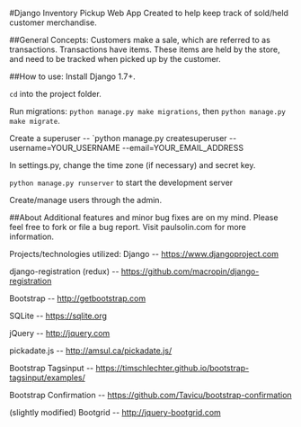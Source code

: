 #Django Inventory Pickup Web App
Created to help keep track of sold/held customer merchandise.


##General Concepts:
Customers make a sale, which are referred to as transactions.  Transactions have items.  These items are held by the store, and need to be tracked when picked up by the customer.


##How to use:
Install Django 1.7+.

`cd` into the project folder.

Run migrations: `python manage.py make migrations`, then `python manage.py make migrate`.

Create a superuser -- `python manage.py createsuperuser --username=YOUR_USERNAME --email=YOUR_EMAIL_ADDRESS

In settings.py, change the time zone (if necessary) and secret key.

`python manage.py runserver` to start the development server

Create/manage users through the admin.


##About
Additional features and minor bug fixes are on my mind.  Please feel free to fork or file a bug report.  Visit paulsolin.com for more information.


Projects/technologies utilized:
Django -- https://www.djangoproject.com

django-registration (redux) -- https://github.com/macropin/django-registration

Bootstrap -- http://getbootstrap.com

SQLite -- https://sqlite.org

jQuery -- http://jquery.com

pickadate.js -- http://amsul.ca/pickadate.js/

Bootstrap Tagsinput -- https://timschlechter.github.io/bootstrap-tagsinput/examples/

Bootstrap Confirmation -- https://github.com/Tavicu/bootstrap-confirmation

(slightly modified) Bootgrid -- http://jquery-bootgrid.com